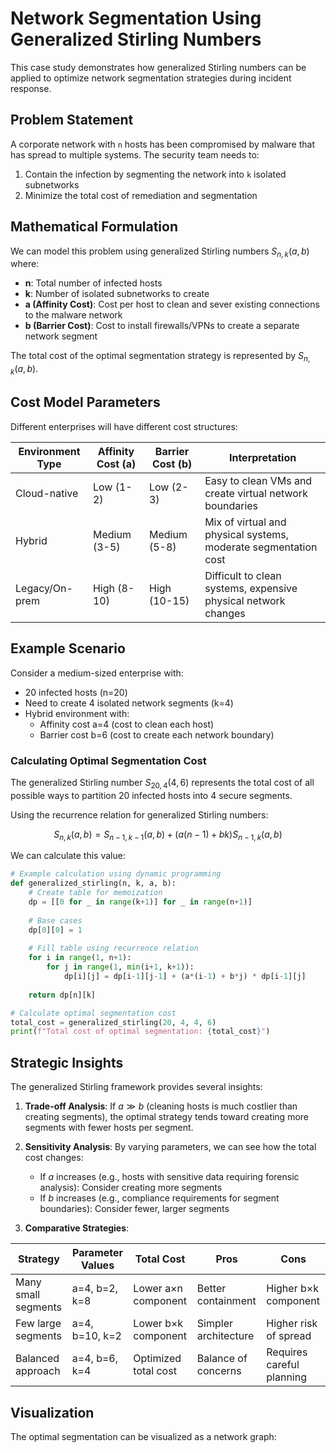 # Network Segmentation Using Generalized Stirling Numbers

This case study demonstrates how generalized Stirling numbers can be applied to optimize network segmentation strategies during incident response.

## Problem Statement

A corporate network with `n` hosts has been compromised by malware that has spread to multiple systems. The security team needs to:

1. Contain the infection by segmenting the network into `k` isolated subnetworks
2. Minimize the total cost of remediation and segmentation

## Mathematical Formulation

We can model this problem using generalized Stirling numbers $S_{n,k}(a,b)$ where:

- **n**: Total number of infected hosts
- **k**: Number of isolated subnetworks to create
- **a (Affinity Cost)**: Cost per host to clean and sever existing connections to the malware network
- **b (Barrier Cost)**: Cost to install firewalls/VPNs to create a separate network segment

The total cost of the optimal segmentation strategy is represented by $S_{n,k}(a,b)$.

## Cost Model Parameters

Different enterprises will have different cost structures:

| Environment Type | Affinity Cost (a) | Barrier Cost (b) | Interpretation |
|------------------|-------------------|------------------|----------------|
| Cloud-native     | Low (1-2)         | Low (2-3)        | Easy to clean VMs and create virtual network boundaries |
| Hybrid           | Medium (3-5)      | Medium (5-8)     | Mix of virtual and physical systems, moderate segmentation cost |
| Legacy/On-prem   | High (8-10)       | High (10-15)     | Difficult to clean systems, expensive physical network changes |

## Example Scenario

Consider a medium-sized enterprise with:
- 20 infected hosts (n=20)
- Need to create 4 isolated network segments (k=4)
- Hybrid environment with:
  - Affinity cost a=4 (cost to clean each host)
  - Barrier cost b=6 (cost to create each network boundary)

### Calculating Optimal Segmentation Cost

The generalized Stirling number $S_{20,4}(4,6)$ represents the total cost of all possible ways to partition 20 infected hosts into 4 secure segments.

Using the recurrence relation for generalized Stirling numbers:

$$S_{n,k}(a,b) = S_{n-1,k-1}(a,b) + (a(n-1) + bk)S_{n-1,k}(a,b)$$

We can calculate this value:

```python
# Example calculation using dynamic programming
def generalized_stirling(n, k, a, b):
    # Create table for memoization
    dp = [[0 for _ in range(k+1)] for _ in range(n+1)]
    
    # Base cases
    dp[0][0] = 1
    
    # Fill table using recurrence relation
    for i in range(1, n+1):
        for j in range(1, min(i+1, k+1)):
            dp[i][j] = dp[i-1][j-1] + (a*(i-1) + b*j) * dp[i-1][j]
    
    return dp[n][k]

# Calculate optimal segmentation cost
total_cost = generalized_stirling(20, 4, 4, 6)
print(f"Total cost of optimal segmentation: {total_cost}")
```

## Strategic Insights

The generalized Stirling framework provides several insights:

1. **Trade-off Analysis**: If $a \gg b$ (cleaning hosts is much costlier than creating segments), the optimal strategy tends toward creating more segments with fewer hosts per segment.

2. **Sensitivity Analysis**: By varying parameters, we can see how the total cost changes:
   - If $a$ increases (e.g., hosts with sensitive data requiring forensic analysis): Consider creating more segments
   - If $b$ increases (e.g., compliance requirements for segment boundaries): Consider fewer, larger segments

3. **Comparative Strategies**:

| Strategy | Parameter Values | Total Cost | Pros | Cons |
|----------|------------------|------------|------|------|
| Many small segments | a=4, b=2, k=8 | Lower a×n component | Better containment | Higher b×k component |
| Few large segments | a=4, b=10, k=2 | Lower b×k component | Simpler architecture | Higher risk of spread |
| Balanced approach | a=4, b=6, k=4 | Optimized total cost | Balance of concerns | Requires careful planning |

## Visualization

The optimal segmentation can be visualized as a network graph:

